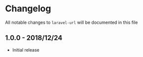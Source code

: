 # Changelog

All notable changes to `laravel-url` will be documented in this file

## 1.0.0 - 2018/12/24

- Initial release